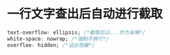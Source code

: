 # 一行文字查出后自动进行截取

```css
text-overflow: ellipsis; /*截取后以...作为省略*/
white-space: nowrap; /*强制不换行*/
overfloe: hidden; /*溢出隐藏*/
```

